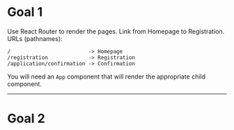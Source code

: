 # Goal 1

Use React Router to render the pages. Link from Homepage to Registration.
URLs (pathnames):
```
/                         -> Homepage
/registration             -> Registration
/application/confirmation -> Confirmation
```
You will need an `App` component that will render the appropriate child component.

---

# Goal 2
